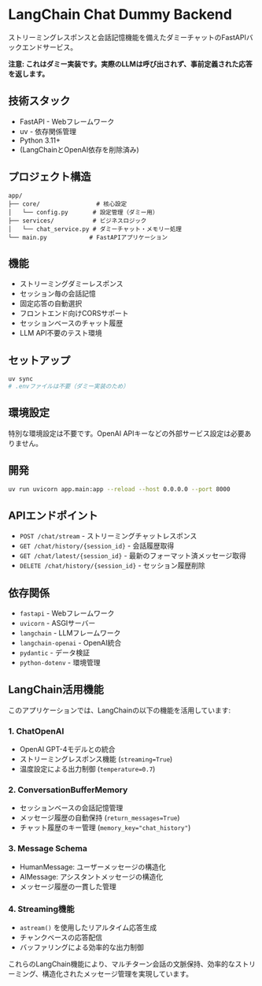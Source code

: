 # LangChain Chat Dummy Backend

ストリーミングレスポンスと会話記憶機能を備えたダミーチャットのFastAPIバックエンドサービス。

**注意: これはダミー実装です。実際のLLMは呼び出されず、事前定義された応答を返します。**

## 技術スタック

- FastAPI - Webフレームワーク  
- uv - 依存関係管理
- Python 3.11+
- (LangChainとOpenAI依存を削除済み)

## プロジェクト構造

```
app/
├── core/                # 核心設定
│   └── config.py       # 設定管理（ダミー用）
├── services/           # ビジネスロジック
│   └── chat_service.py # ダミーチャット・メモリー処理
└── main.py            # FastAPIアプリケーション
```

## 機能

- ストリーミングダミーレスポンス
- セッション毎の会話記憶
- 固定応答の自動選択
- フロントエンド向けCORSサポート
- セッションベースのチャット履歴
- LLM API不要のテスト環境

## セットアップ

```bash
uv sync
# .envファイルは不要（ダミー実装のため）
```

## 環境設定

特別な環境設定は不要です。OpenAI APIキーなどの外部サービス設定は必要ありません。

## 開発

```bash
uv run uvicorn app.main:app --reload --host 0.0.0.0 --port 8000
```

## APIエンドポイント

- `POST /chat/stream` - ストリーミングチャットレスポンス
- `GET /chat/history/{session_id}` - 会話履歴取得
- `GET /chat/latest/{session_id}` - 最新のフォーマット済メッセージ取得
- `DELETE /chat/history/{session_id}` - セッション履歴削除

## 依存関係

- `fastapi` - Webフレームワーク
- `uvicorn` - ASGIサーバー
- `langchain` - LLMフレームワーク
- `langchain-openai` - OpenAI統合
- `pydantic` - データ検証
- `python-dotenv` - 環境管理

## LangChain活用機能

このアプリケーションでは、LangChainの以下の機能を活用しています:

### 1. ChatOpenAI
- OpenAI GPT-4モデルとの統合
- ストリーミングレスポンス機能 (`streaming=True`)
- 温度設定による出力制御 (`temperature=0.7`)

### 2. ConversationBufferMemory
- セッションベースの会話記憶管理
- メッセージ履歴の自動保持 (`return_messages=True`)
- チャット履歴のキー管理 (`memory_key="chat_history"`)

### 3. Message Schema
- HumanMessage: ユーザーメッセージの構造化
- AIMessage: アシスタントメッセージの構造化
- メッセージ履歴の一貫した管理

### 4. Streaming機能
- `astream()` を使用したリアルタイム応答生成
- チャンクベースの応答配信
- バッファリングによる効率的な出力制御

これらのLangChain機能により、マルチターン会話の文脈保持、効率的なストリーミング、構造化されたメッセージ管理を実現しています。
